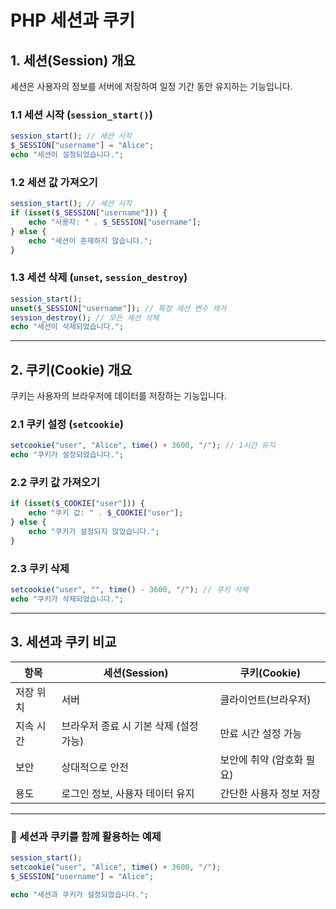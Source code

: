 # PHP 세션과 쿠키

## 1. 세션(Session) 개요
세션은 사용자의 정보를 서버에 저장하여 일정 기간 동안 유지하는 기능입니다.

### 1.1 세션 시작 (`session_start()`)
```php
session_start(); // 세션 시작
$_SESSION["username"] = "Alice";
echo "세션이 설정되었습니다.";
```

### 1.2 세션 값 가져오기
```php
session_start(); // 세션 시작
if (isset($_SESSION["username"])) {
    echo "사용자: " . $_SESSION["username"];
} else {
    echo "세션이 존재하지 않습니다.";
}
```

### 1.3 세션 삭제 (`unset`, `session_destroy`)
```php
session_start();
unset($_SESSION["username"]); // 특정 세션 변수 제거
session_destroy(); // 모든 세션 삭제
echo "세션이 삭제되었습니다.";
```

---

## 2. 쿠키(Cookie) 개요
쿠키는 사용자의 브라우저에 데이터를 저장하는 기능입니다.

### 2.1 쿠키 설정 (`setcookie`)
```php
setcookie("user", "Alice", time() + 3600, "/"); // 1시간 유지
echo "쿠키가 설정되었습니다.";
```

### 2.2 쿠키 값 가져오기
```php
if (isset($_COOKIE["user"])) {
    echo "쿠키 값: " . $_COOKIE["user"];
} else {
    echo "쿠키가 설정되지 않았습니다.";
}
```

### 2.3 쿠키 삭제
```php
setcookie("user", "", time() - 3600, "/"); // 쿠키 삭제
echo "쿠키가 삭제되었습니다.";
```

---

## 3. 세션과 쿠키 비교
| 항목  | 세션(Session) | 쿠키(Cookie) |
|--------|--------------|--------------|
| 저장 위치 | 서버 | 클라이언트(브라우저) |
| 지속 시간 | 브라우저 종료 시 기본 삭제 (설정 가능) | 만료 시간 설정 가능 |
| 보안 | 상대적으로 안전 | 보안에 취약 (암호화 필요) |
| 용도 | 로그인 정보, 사용자 데이터 유지 | 간단한 사용자 정보 저장 |

---

### 🔹 세션과 쿠키를 함께 활용하는 예제
```php
session_start();
setcookie("user", "Alice", time() + 3600, "/");
$_SESSION["username"] = "Alice";

echo "세션과 쿠키가 설정되었습니다.";
```

